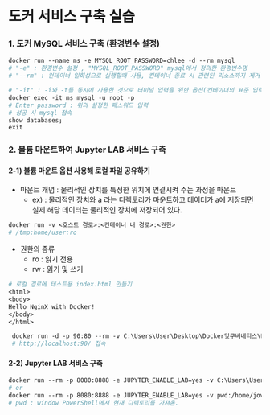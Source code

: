 # 도커 서비스 구축 실습

### 1. 도커 MySQL 서비스 구축 (환경변수 설정)

```dockerfile
docker run --name ms -e MYSQL_ROOT_PASSWORD=chlee -d --rm mysql
# "-e" : 환경변수 설정 , "MYSQL_ROOT_PASSWORD" mysql에서 정의한 환경변수명
# "--rm" : 컨테이너 일회성으로 실행할때 사용, 컨테이너 종료 시 관련된 리소스까지 제거

# "-it" : -i와 -t를 동시에 사용한 것으로 터미널 입력을 위한 옵션(컨테이너의 표준 입력과 로컬 컴퓨터의 키보드 입력을 연결)
docker exec -it ms mysql -u root -p
# Enter password : 위의 설정한 패스워드 입력
# 성공 시 mysql 접속
show databases;
exit
```

### 2. 볼륨 마운트하여 Jupyter LAB 서비스 구축

#### 2-1) 볼륨 마운트 옵션 사용해 로컬 파일 공유하기

- 마운트 개념 : 물리적인 장치를 특정한 위치에 연결시켜 주는 과정을 마운트
  - ex) : 물리적인 장치와 a 라는 디렉토리가 마운트하고 데이터가 a에 저장되면 실제 해당 데이터는 물리적인 장치에 저장되어 있다.

```dockerfile
docker run -v <호스트 경로>:<컨테이너 내 경로>:<권한>
# /tmp:home/user:ro
```

- 권한의 종류 
  - ro  : 읽기 전용
  - rw : 읽기 및 쓰기 

```dockerfile
# 로컬 경로에 테스트용 index.html 만들기
<html>
<body>
Hello NginX with Docker!
</body>
</html>
```

```dockerfile
 docker run -d -p 90:80 --rm -v C:\Users\User\Desktop\Docker및쿠버네티스\LocalDir:/usr/share/nginx/html:ro nginx
 # http://localhost:90/ 접속
```

#### 2-2) Jupyter LAB 서비스 구축

```dockerfile
docker run --rm -p 8080:8888 -e JUPYTER_ENABLE_LAB=yes -v C:\Users\User\jupyternotebook:/home/jovyan/work:rw jupyter/datascience-notebook:latest
# or 
docker run --rm -p 8080:8888 -e JUPYTER_ENABLE_LAB=yes -v pwd:/home/jovyan/work:rw jupyter/datascience-notebook:latest
# pwd : window PowerShell에서 현재 디렉토리를 가져옴.
```



